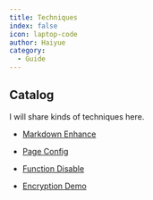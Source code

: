 ```yaml
---
title: Techniques
index: false
icon: laptop-code
author: Haiyue
category:
  - Guide
---
```


## Catalog

I will share kinds of techniques here.

- [Markdown Enhance](markdown.md)

- [Page Config](page.md)

- [Function Disable](disable.md)

- [Encryption Demo](encrypt.md)
